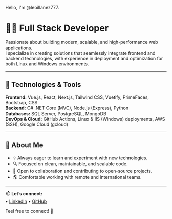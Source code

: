 Hello, I'm @leoillanez777.

# 👨‍💻 Full Stack Developer

Passionate about building modern, scalable, and high-performance web applications.  
I specialize in creating solutions that seamlessly integrate frontend and backend technologies, with experience in deployment and optimization for both Linux and Windows environments.

---

## 🚀 Technologies & Tools

**Frontend:** Vue.js, React, Next.js, Tailwind CSS, Vuetify, PrimeFaces, Bootstrap, CSS  
**Backend:** C# .NET Core (MVC), Node.js (Express), Python  
**Databases:** SQL Server, PostgreSQL, MongoDB  
**DevOps & Cloud:** GitHub Actions, Linux & IIS (Windows) deployments, AWS (SSH), Google Cloud (gcloud)

---

## 📌 About Me

- 💡 Always eager to learn and experiment with new technologies.  
- 🔍 Focused on clean, maintainable, and scalable code.  
- 🤝 Open to collaboration and contributing to open-source projects.  
- 🌎 Comfortable working with remote and international teams.

---

📫 **Let’s connect:**  
• [LinkedIn](https://www.linkedin.com/in/leonardoillanez) 
• [GitHub](https://github.com/leoillane777)


Feel free to connect! 🚀
<!---
leoillanez777/leoillanez777 is a ✨ special ✨ repository because its `README.md` (this file) appears on your GitHub profile.
You can click the Preview link to take a look at your changes.
--->
